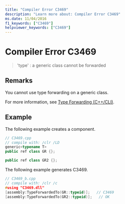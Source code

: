 ```yaml
---
title: "Compiler Error C3469"
description: "Learn more about: Compiler Error C3469"
ms.date: 11/04/2016
f1_keywords: ["C3469"]
helpviewer_keywords: ["C3469"]
---
```

# Compiler Error C3469

> 'type' : a generic class cannot be forwarded

## Remarks

You cannot use type forwarding on a generic class.

For more information, see [Type Forwarding (C++/CLI)](../../extensions/type-forwarding-cpp-cli.md).

## Example

The following example creates a component.

```cpp
// C3469.cpp
// compile with: /clr /LD
generic<typename T>
public ref class GR {};

public ref class GR2 {};
```

The following example generates C3469.

```cpp
// C3469_b.cpp
// compile with: /clr /c
#using "C3469.dll"
[assembly:TypeForwardedTo(GR::typeid)];   // C3469
[assembly:TypeForwardedTo(GR2::typeid)];   // OK
```
